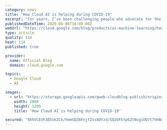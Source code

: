 ```yaml
---
category: news
title: "How Cloud AI is helping during COVID-19"
excerpt: "For years, I’ve been challenging people who advocate for the potential of artificial intelligence: Before you turn to AI as a solution, find a specific problem that needs solving. Now that we’re faced with a global pandemic, there is no shortage of immediate, complex problems that need to be solved.People"
publishedDateTime: 2020-05-06T16:00:00Z
webUrl: "https://cloud.google.com/blog/products/ai-machine-learning/how-cloud-ai-helping-during-covid-19/"
type: article
quality: 114
heat: 114
published: true

provider:
  name: Official Blog
  domain: cloud.google.com

topics:
  - Google Cloud
  - AI

images:
  - url: "https://storage.googleapis.com/gweb-cloudblog-publish/original_images/Cloud_AI.jpg"
    width: 2880
    height: 1200
    title: "How Cloud AI is helping during COVID-19"

secured: "9XhVCEVh385xkZCk/hmmSDZ6FnjtZss8OYzd/GQ2UFktp6ZtNsgiUQ7t7VHAO3j173jv9wV2A4q6NxuJUefcydcFuYD6KPry0bef2ZiS+tXkHXIVCEunoDYZXY2R+TGc0mEDrSHq103/YXcwIidyLR8INesQEYZ4YaO/kjANWWkjX2My8Ppw9MOtVN4KNPYSW512K8PHy0PqvRQCfG7PUO3838L8Xm1Ikyy5O2FXGvzxtPCz9LDiE1X/1afGy1up8p8uy4XgpS3AyXmTQaLYda3pk8m3mBSkqDbtF8swsBmKTxBEqwzkTjKy8/nJYSPzLkjXxaoulP0YCiZG/7CH1A==;I6G+Ky6EYTLFBAIBNufESA=="
---
```


